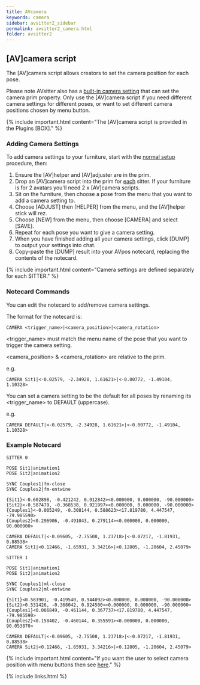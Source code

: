```yaml
---
title: AVcamera
keywords: camera
sidebar: avsitter2_sidebar
permalink: avsitter2_camera.html
folder: avsitter2
---
```


## [AV]camera script
The [AV]camera script allows creators to set the camera position for each pose.

Please note AVsitter also has a <a href="/avsitter2_home.html#camera">built-in camera setting</a> that can set the camera prim property. Only use the [AV]camera script if you need different camera settings for different poses, or want to set different camera positions chosen by menu button.

{% include important.html content="The [AV]camera script is provided in the Plugins [BOX]." %}

### Adding Camera Settings
To add camera settings to your furniture, start with the <a href="/avsitter2_home.html#setup">normal setup</a> procedure, then:

<ol>
<li/>Ensure the [AV]helper and [AV]adjuster are in the prim.

<li/>Drop an [AV]camera script into the prim for <u>each</u> sitter. If your furniture is for 2 avatars you'll need 2 x [AV]camera scripts.

<li/>Sit on the furniture, then choose a pose from the menu that you want to add a camera setting to.

<li/>Choose [ADJUST] then [HELPER] from the menu, and the [AV]helper stick will rez.

<li/>Choose [NEW] from the menu, then choose [CAMERA] and select [SAVE].

<li/>Repeat for each pose you want to give a camera setting.

<li/>When you have finished adding all your camera settings, click [DUMP] to output your settings into chat.

<li/>Copy-paste the [DUMP] result into your AVpos notecard, replacing the contents of the notecard.
</ol>

{% include important.html content="Camera settings are defined separately for each SITTER." %}

### Notecard Commands
You can edit the notecard to add/remove camera settings.

The format for the notecard is:

	CAMERA <trigger_name>|<camera_position>|<camera_rotation>

&lt;trigger_name&gt; must match the menu name of the pose that you want to trigger the camera setting.

&lt;camera_position&gt; & &lt;camera_rotation&gt; are relative to the prim.

e.g.

	CAMERA Sit1|<-0.02579, -2.34928, 1.61621>|<-0.00772, -1.49104, 1.10328>

You can set a camera setting to be the default for all poses by renaming its &lt;trigger_name&gt; to DEFAULT (uppercase).

e.g.

	CAMERA DEFAULT|<-0.02579, -2.34928, 1.61621>|<-0.00772, -1.49104, 1.10328>

### Example Notecard

```
SITTER 0

POSE Sit1|animation1
POSE Sit2|animation2

SYNC Couples1|fm-close
SYNC Couples2|fm-entwine

{Sit1}<-0.602898, -0.421242, 0.912842><0.000000, 0.000000, -90.000000>
{Sit2}<-0.587479, -0.368538, 0.921997><0.000000, 0.000000, -90.000000>
{Couples1}<-0.005249, -0.308144, 0.588623><17.819780, 4.447547, -79.985590>
{Couples2}<0.296906, -0.491043, 0.279114><0.000000, 0.000000, 90.000000>

CAMERA DEFAULT|<-0.09605, -2.75508, 1.23718>|<-0.07217, -1.81931, 0.88538>
CAMERA Sit1|<0.12466, -1.65931, 3.34216>|<0.12805, -1.20604, 2.45079>

SITTER 1

POSE Sit1|animation1
POSE Sit2|animation2

SYNC Couples1|ml-close
SYNC Couples2|ml-entwine

{Sit1}<0.583901, -0.419540, 0.944092><0.000000, 0.000000, -90.000000>
{Sit2}<0.531426, -0.368042, 0.924500><0.000000, 0.000000, -90.000000>
{Couples1}<0.066849, -0.461144, 0.367737><17.819780, 4.447547, -79.985590>
{Couples2}<0.158402, -0.460144, 0.355591><0.000000, 0.000000, 90.053870>

CAMERA DEFAULT|<-0.09605, -2.75508, 1.23718>|<-0.07217, -1.81931, 0.88538>
CAMERA Sit2|<0.12466, -1.65931, 3.34216>|<0.12805, -1.20604, 2.45079>
```
{% include important.html content="If you want the user to select camera position with menu buttons then see <a href='//avsitter.com/qa/939'>here</a>." %}

{% include links.html %}
